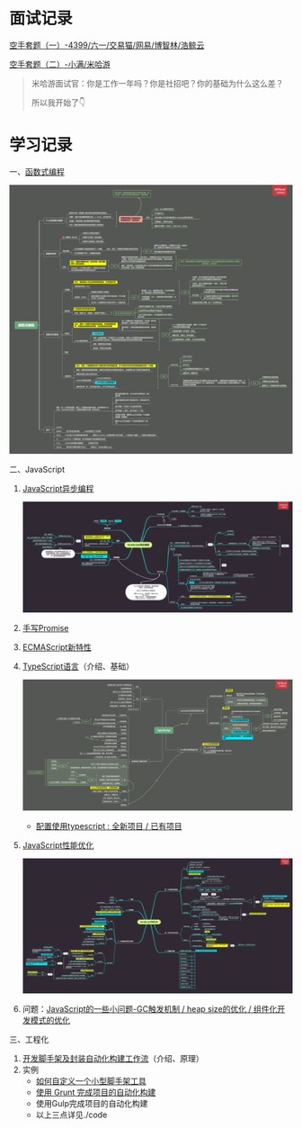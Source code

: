 

# 面试记录

[空手套题（一）-4399/六一/交易猫/网易/博智林/浩鲸云](https://github.com/janeLLLL/blog/issues/14)

[空手套题（二）-小满/米哈游](https://github.com/janeLLLL/blog/issues/20)

> 米哈游面试官：你是工作一年吗？你是社招吧？你的基础为什么这么差？
>
> 所以我开始了👇

# 学习记录

一、[函数式编程](https://github.com/janeLLLL/blog/issues/1)

![函数式编程](./image/函数式编程.png)

二、JavaScript

1. [JavaScript异步编程](https://github.com/janeLLLL/blog/issues/2)

   ![JavaScript异步编程](./image/JavaScript异步编程.png)

2. [手写Promise](https://github.com/janeLLLL/blog/issues/3)

3. [ECMAScript新特性](https://github.com/janeLLLL/blog/issues/4)

4. [TypeScript语言](https://github.com/janeLLLL/blog/issues/5)（介绍、基础）

   ![TypeScript](./image/TypeScript.png)

   - [配置使用typescript : 全新项目 / 已有项目](https://github.com/janeLLLL/blog/issues/13)

5. [JavaScript性能优化](https://github.com/janeLLLL/blog/issues/6)

   ![JavaScript性能优化](./image/JavaScript性能优化.png)

6. 问题：[JavaScript的一些小问题-GC触发机制 / heap size的优化 / 组件化开发模式的优化](https://github.com/janeLLLL/blog/issues/12)

三、工程化

1. [开发脚手架及封装自动化构建工作流](https://github.com/janeLLLL/blog/issues/10)（介绍、原理）
2. 实例
   - [如何自定义一个小型脚手架工具](https://github.com/janeLLLL/blog/issues/7)
   - [使用 Grunt 完成项目的自动化构建](https://github.com/janeLLLL/blog/issues/8)
   - 使用Gulp完成项目的自动化构建
   - 以上三点详见./code

